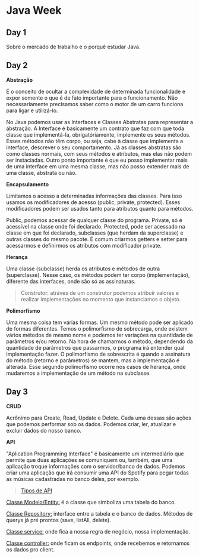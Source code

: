 # Java Week

## Day 1
Sobre o mercado de trabalho e o porquê estudar Java.

## Day 2
**Abstração**
 
É o conceito de ocultar a complexidade de determinada funcionalidade e expor somente o que é de fato importante para o funcionamento. Não necessariamente precisamos saber como o motor de um carro funciona para ligar e utilizá-lo.

No Java podemos usar as Interfaces e Classes Abstratas para representar a abstração. A Interface é basicamente um contrato que faz com que toda classe que implementá-la, obrigatóriamente, implemente os seus métodos. Esses métodos não têm corpo, ou seja, cabe à classe que implementa a interface, descrever o seu comportamento. Já as classes abstratas são como classes normais, com seus métodos e atributos, mas elas não podem ser instaciadas. Outro ponto importante é que eu posso implementar mais de uma interface em uma mesma classe, mas não posso extender mais de uma classe, abstrata ou não.

**Encapsulamento**

Limitamos o acesso a determinadas informações das classes. Para isso usamos os modificadores de acesso (public, private, protected). Esses modificadores podem ser usados tanto para atributos quanto para métodos.

Public, podemos acessar de qualquer classe do programa. Private, só é acessível na classe onde foi declarado. Protected, pode ser acessado na classe em que foi declarado, subclasses (que herdam da superclasse) e outras classes do mesmo pacote. É comum criarmos getters e setter para acessarmos e definirmos os atributos com modificador private.

**Herança**

Uma classe (subclasse) herda os atributos e métodos de outra (superclasse). Nesse caso, os métodos podem ter corpo (implementação), diferente das interfaces, onde são só as assinaturas.

> Construtor: atráves de um construtor podemos atribuir valores e realizar implementações no momento que instanciamos o objeto.

**Polimorfismo**

Uma mesma coisa tem várias formas. Um mesmo método pode ser aplicado de formas diferentes. Temos o polimorfismo de sobrecarga, onde existem vários métodos de mesmo nome e podemos ter variações na quantidade de parâmetros e/ou retorno. Na hora de chamarmos o método, dependendo da quantidade de parâmetros que passarmos, o programa irá entender qual implementação fazer. O polimorfismo de sobrescrita é quando a assinatura do método (retorno e parâmetros) se mantem, mas a implementação é alterada. Esse segundo polimorfismo ocorre nos casos de herança, onde mudaremos a implementação de um método na subclasse.

## Day 3

**CRUD**

Acrônimo para Create, Read, Update e Delete. Cada uma dessas são ações que podemos performar sob os dados. Podemos criar, ler, atualizar e excluir dados do nosso banco.

**API**

"Aplication Programming Interface" é basicamente um intermediário que permite que duas aplicações se comuniquem ou, também, que uma aplicação troque informações com o servidor/banco de dados. Podemos criar uma aplicação que irá consumir uma API do Spotify para pegar todas as músicas cadastradas no banco deles, por exemplo.

>[Tipos de API](https://www.techtarget.com/searchapparchitecture/tip/What-are-the-types-of-APIs-and-their-differences)

<u>Classe Modelo/Entity:</u> é a classe que simboliza uma tabela do banco.

<u>Classe Repository:</u> interface entre a tabela e o banco de dados. Métodos de querys já pré prontos (save, listAll, delete).

<u>Classe service:</u> onde fica a nossa regra de negócio, nossa implementação.

<u>Classe controller:</u> onde ficam os endpoints, onde recebemos e retornamos os dados pro client.